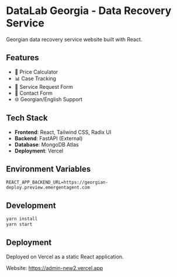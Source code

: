 # DataLab Georgia - Data Recovery Service

Georgian data recovery service website built with React.

## Features

- 🔧 Price Calculator
- 📊 Case Tracking  
- 📝 Service Request Form
- 💬 Contact Form
- 🌐 Georgian/English Support

## Tech Stack

- **Frontend**: React, Tailwind CSS, Radix UI
- **Backend**: FastAPI (External)
- **Database**: MongoDB Atlas
- **Deployment**: Vercel

## Environment Variables

```
REACT_APP_BACKEND_URL=https://georgian-deploy.preview.emergentagent.com
```

## Development

```bash
yarn install
yarn start
```

## Deployment

Deployed on Vercel as a static React application.

Website: https://admin-new2.vercel.app
